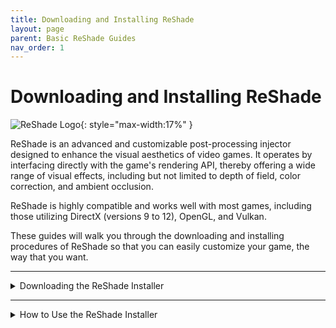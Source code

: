 ```yaml
---
title: Downloading and Installing ReShade
layout: page
parent: Basic ReShade Guides
nav_order: 1
---
```


# Downloading and Installing ReShade

![ReShade Logo](../images/rs_gradiant.png){: style="max-width:17%" }

ReShade is an advanced and customizable post-processing injector designed to enhance the visual aesthetics of video games. It operates by interfacing directly with the game's rendering API, thereby offering a wide range of visual effects, including but not limited to depth of field, color correction, and ambient occlusion.

ReShade is highly compatible and works well with most games, including those utilizing DirectX (versions 9 to 12), OpenGL, and Vulkan.

These guides will walk you through the downloading and installing procedures of ReShade so that you can easily customize your game, the way that you want.

---

<details markdown="block" class="details-tree">
<summary>Downloading the ReShade Installer</summary>

First, visit the [official ReShade website](https://reshade.me/#download) and scroll down to the very bottom.

<video id="rs_scroll.webm" autoplay muted loop style="max-width:55%" src="../images/downloading-and-installing-reshade/rs_scroll.webm" type="video/webm"></video>

Once at the bottom, you'll find two distinct ReShade builds.

Below will be information to help you familiarize yourself with which build to choose for your games:

{: .warning }
Only download ReShade from offical sources to avoid malicious files and potential threats!

---

<details markdown="block" class="details-tree">
<summary>Standard ReShade Build (Download ReShade x.x.x)</summary>

The Standard ReShade Build is tailored for online games with strict anti-cheat mechanisms. 

If you're an avid player of online games like Dead by Daylight, PUBG, or Apex Legends, this build is for you.

However, to ensure compatibility with online games, this build limits some advanced features, such as disabling add-ons when a network connection is detected in your game.

This measure prevents misuse of ReShade for cheating or code injection.

</details>

---

<details markdown="block" class="details-tree">
<summary>Full Add-On Support ReShade Build (Download ReShade x.x.x with full add-on support)</summary>

The Full Add-on Support ReShade Build is ideal for offline games or online games that lack robust anti-cheat systems.

If you enjoy games like Final Fantasy XXIV, World of Warcraft, or Baldur's Gate 3, this is the ReShade build for you!

This build supports the full array of ReShade's features and add-ons, offering maximum creative freedom. It allows users to inject a wide range of enhancements into their game, including depth-based shaders like iMMERSE MXAO, iMMERSE Pro RTGI, or StageDepthPlus.

However, remember that using this version of ReShade in online games with anti-cheat solutions can lead to bans. While typically you'll receive a warning before a ban, some systems may enforce immediate bans, so caution is advised!

{: .warning }
Using shaders or add-ons to gain an unfair advantage in games can lead to bans. Always respect the game rules, and expect bans for bypassing these rules by any means!

</details>

</details>

---

<details markdown="block" class="details-tree">
<summary>How to Use the ReShade Installer</summary>

After downloading the right build of ReShade, the information below will help you to use the ReShade Installer.

---

<details markdown="block" class="details-tree">
<summary>Choosing Your Game</summary>

Launch the ReShade installer that you've downloaded previously. 

Once open, You'll be asked to select a game or application to install ReShade to:

![Game List](../images/downloading-and-installing-reshade/rs_game_list.png)

If your game doesn't appear in the game or applicaiton selection menu, you can manually browse for your game by clicking the `Browse...` button at the bottom right hand side of the page.

![Browse](../images/downloading-and-installing-reshade/rs_browse.png)

The browse function lets you pinpoint the executable you want to install ReShade to. This is particularly useful for games from platforms like itch.io, classic games, or emulators like DOSBox and Dolphin.

  * If you are having trouble finding the proper location for your game directory or executable, check out our guide on [finding your game directory and executable](https://guides.martysmods.com/docs/special-and-others/finding-your-game-executable-and-directory/) for help!

</details>

---

<details markdown="block" class="details-tree">
<summary>Choosing the Rendering API</summary>

Rendering APIs like DirectX, Vulkan, or OpenGL are tools that developers use to communicate with your computer hardware for drawing and presenting visuals on screen.

Each game uses a specific rendering API, so it's vital to select the correct one for ReShade to inject properly!

If you're not sure about your game's rendering API, resources like the [PCGamingWiki](https://pcgamingwiki.com) can be a great help! 

However, if you want to guess your game's API, here are some general guidelines:

---

<details markdown="block" class="details-tree">
<summary>DirectX 9</summary>

![DirectX 9](../images/downloading-and-installing-reshade/rs_dx9.png)

DirectX 9 was widely used from 2005 to 2012. There are many DirectX 9 titles that you can inject ReShade into - however, most modern games are likely to use other rendering APIs.

</details>

---

<details markdown="block" class="details-tree">
<summary>DirectX 10-12</summary>

![DirectX 10-12](../images/downloading-and-installing-reshade/rs_dx10_11_12.png)

DirectX 10-12 is common in engines like Unity and Unreal Engine. It's the go-to choice for most modern games and is the standard for many graphics developers.

</details>

---

<details markdown="block" class="details-tree">
<summary>OpenGL</summary>

![OpenGL](../images/downloading-and-installing-reshade/rs_ogl.png)

OpenGL is used by certain engines and older games. If DirectX isn't an option and your game isn't extremely old, OpenGL is probably the way to go.

</details>

---

<details markdown="block" class="details-tree">
<summary>Vulkan</summary>

![Vulkan](../images/downloading-and-installing-reshade/rs_vk.png)

Vulkan is popular in modern emulators and some newer game releases. For Linux users (using Wine or Proton), Vulkan is a must.

{: .important }
Vulkan installations require admin permissions due to certain system-level changes. Denying this might prevent ReShade from installing.

</details>

</details>

---

<details markdown="block" class="details-tree">
<summary>Installing Presets</summary>

ReShade presets are `.ini` configuration files that users have set up in order to share their customizations to others. These configurations can hold shader load orders, hotkeys, and specific arguments!

Fortunately, installing presets has been made simple with the ReShade Installer, as shaders used by presets will be automatically selected, download, and installed. This removes all the guesswork from ReShade's users, making things much easier than manually installing them.

To install a preset, hit the `Browse...` button in the installer and then select your preset. 

![Preset Image](../images/downloading-and-installing-reshade/rs_preset.png)

If you do not have a preset, you can skip this portion of the installer by clicking `Next` in the bottom right hand corner.

{: .note }
If your preset requires unique shaders and textures outside the installer's offerings, you may need to install them manually.

</details>

---

<details markdown="block" class="details-tree">
<summary>Installing Shaders Using the ReShade Installer</summary>

Shaders are the backbone of ReShade's flexibility and power, enabling users to create unique visual experiences for each game. However, finding and sourcing shader repositories can be tricky as Shader Developers can have differing storage and update methods from others. The ReShade Installer seeks to simplify this for it's users by presenting known, and working, shaders in the installer.

![ReShade Shader Repositories Selection Image](../images/downloading-and-installing-reshade/rs_shader.png){: style="max-width:30%" }

{: .note }
If you've chosen to install a preset with the preset installation page of the ReShade Installer, the necessary shaders will be pre-selected in this section.

---

The two different ways that you can mark shader repositories to be downloaded and installed through the ReShade installer:

  * A **check tick** installs all shaders from each selected repository. Clicking `Next` will install everything for you automatically.

    ![ReShade Shader Repo Check Tick](../images/downloading-and-installing-reshade/reshade_installer_shader_repo_check_tick.png)
  
  * A **square tick** allows you to individually pick which shaders from each selected repository.

    ![ReShade Shader Repo Square Tick](../images/downloading-and-installing-reshade/reshade_installer_shader_repo_square_tick.png)

      {: .note }
      > Choosing the square tick for any shader repositories will bring up a menu to select the specific shaders from the repository marked. 
      > ![ReShade Square Tick Shader Selection Image](../images/downloading-and-installing-reshade/rs_shader_select.png){: style="max-width:30%" }
      > From here, select your preferred shaders and click `Next` to continue.

---

For information about Shader Developers and their repositories, you can click on the blue-highlighted repository or author names. Doing so will take you to their online repository, which often contains detailed shader information and descriptions useful for users.

![ReShade Shader Repo Link Highlight](../images/downloading-and-installing-reshade/reshade_installer_shader_repo_link_highlight.jpg)

</details>

---

<details markdown="block" class="details-tree">
<summary>Finishing the Installation Process</summary>

Once the ReShade Installer has finished, a confirmation screen will show a successful installation.

At this point, you can click `Finish` in the ReShade installer and start your game.

  ![ReShade Complete Image](../images/downloading-and-installing-reshade/rs_complete.png)

If ReShade has been installed correctly, ReShade will show an in-game banner:

  ![ReShade Game Banner Image](../images/downloading-and-installing-reshade/rs_game_banner.png)

If ReShade is not presenting this banner, it hasn't injected into your game. 

</details>

---

<details markdown="block" class="details-tree">
<summary>Common Issues After Installing</summary>

### Common Issues

The most common issue that prevents ReShade from injecting is selecting the wrong API or executable/program when prompted in the ReShade installer. However, other issues can occur, such as:

  * The game not allowing ReShade.
  
  * The user not having the proper dependancies [(.NET Framework)](https://dotnet.microsoft.com/en-us/download/dotnet-framework/thank-you/net481-web-installer).

  * Conflicting modifications.




